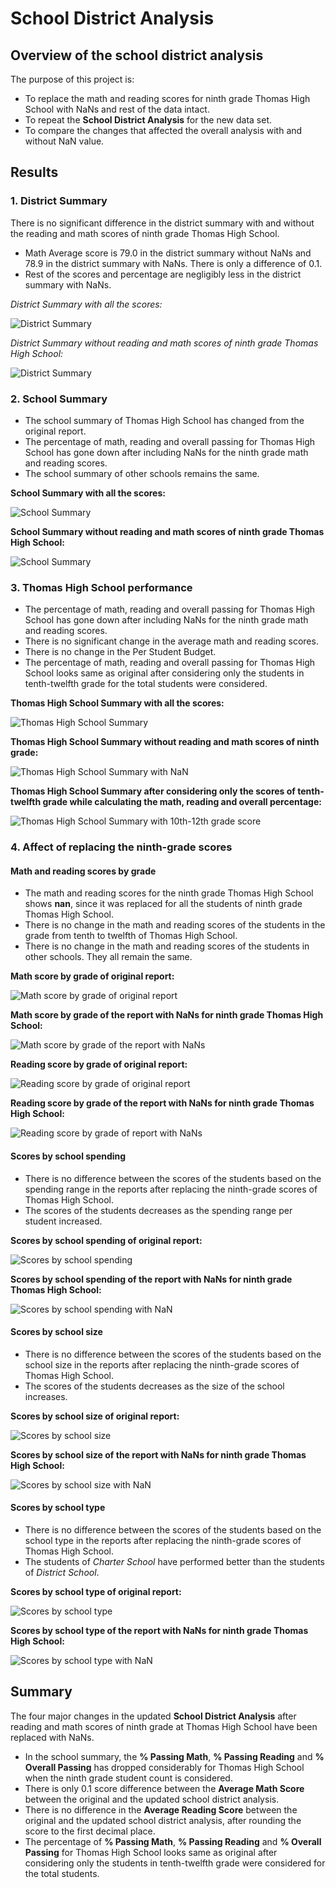 # School District Analysis

## Overview of the school district analysis

The purpose of this project is:
* To replace the math and reading scores for ninth grade Thomas High School with NaNs and rest of the data intact.
* To repeat the **School District Analysis** for the new data set.
* To compare the changes that affected the overall analysis with and without NaN value.

## Results

### 1. District Summary
There is no significant difference in the district summary with and without the reading and math scores of ninth grade Thomas High School.

* Math Average score is 79.0 in the district summary without NaNs and 78.9 in the district summary with NaNs. There is only a difference of 0.1.
* Rest of the scores and percentage are negligibly less in the district summary with NaNs.

*District Summary with all the scores:*

![District Summary](AddRes/district_summary.png)

*District Summary without reading and math scores of ninth grade Thomas High School:*

![District Summary](AddRes/district_summary_NaN.png)

### 2. School Summary

* The school summary of Thomas High School has changed from the original report.
* The percentage of math, reading and overall passing for Thomas High School has gone down after including NaNs for the ninth grade math and reading scores.
* The school summary of other schools remains the same.

**School Summary with all the scores:**

![School Summary](AddRes/school_summary.png)

**School Summary without reading and math scores of ninth grade Thomas High School:**

![School Summary](AddRes/school_summary_NaN.png)

### 3. Thomas High School performance

* The percentage of math, reading and overall passing for Thomas High School has gone down after including NaNs for the ninth grade math and reading scores.
* There is no significant change in the average math and reading scores.
* There is no change in the Per Student Budget.
* The percentage of math, reading and overall passing for Thomas High School looks same as original after considering only the students in tenth-twelfth grade for the total students were considered.

**Thomas High School Summary with all the scores:**

![Thomas High School Summary](AddRes/Thomas_High_School_summary.png)

**Thomas High School Summary without reading and math scores of ninth grade:**

![Thomas High School Summary with NaN](AddRes/Thomas_High_School_summary_NaN.png)

**Thomas High School Summary after considering only the scores of tenth-twelfth grade while calculating the math, reading and overall percentage:**

![Thomas High School Summary with 10th-12th grade score](AddRes/Thomas_High_School_summary_10_12_grade.png)

### 4. Affect of replacing the ninth-grade scores

#### Math and reading scores by grade

* The math and reading scores for the ninth grade Thomas High School shows **nan**, since it was replaced for all the students of ninth grade Thomas High School.
* There is no change in the math and reading scores of the students in the grade from tenth to twelfth of Thomas High School.
* There is no change in the math and reading scores of the students in other schools. They all remain the same.

**Math score by grade of original report:**

![Math score by grade of original report](AddRes/by_grade_math_score.png)

**Math score by grade of the report with NaNs for ninth grade Thomas High School:**

![Math score by grade of the report with NaNs](AddRes/by_grade_math_score_NaNs.png)

**Reading score by grade of original report:**

![Reading score by grade of original report](AddRes/by_grade_reading_score.png)

**Reading score by grade of the report with NaNs for ninth grade Thomas High School:**

![Reading score by grade of report with NaNs](AddRes/by_grade_reading_score_NaNs.png)

#### Scores by school spending

* There is no difference between the scores of the students based on the spending range in the reports after replacing the ninth-grade scores of Thomas High School.
* The scores of the students decreases as the spending range per student increased.

**Scores by school spending of original report:**

![Scores by school spending](AddRes/scores_by_school_spending.png)

**Scores by school spending of the report with NaNs for ninth grade Thomas High School:**

![Scores by school spending with NaN](AddRes/scores_by_school_spending_NaN.png)

#### Scores by school size

* There is no difference between the scores of the students based on the school size in the reports after replacing the ninth-grade scores of Thomas High School.
* The scores of the students decreases as the size of the school increases.

**Scores by school size of original report:**

![Scores by school size](AddRes/scores_by_school_size.png)

**Scores by school size of the report with NaNs for ninth grade Thomas High School:**

![Scores by school size with NaN](AddRes/scores_by_school_size_NaN.png)

#### Scores by school type

* There is no difference between the scores of the students based on the school type in the reports after replacing the ninth-grade scores of Thomas High School.
* The students of *Charter School* have performed better than the students of *District School*.

**Scores by school type of original report:**

![Scores by school type](AddRes/scores_by_school_type.png)

**Scores by school type of the report with NaNs for ninth grade Thomas High School:**

![Scores by school type with NaN](AddRes/scores_by_school_type_NaN.png)

## Summary

The four major changes in the updated **School District Analysis** after reading and math scores of ninth grade at Thomas High School have been replaced with NaNs.
* In the school summary, the **% Passing Math**, **% Passing Reading** and **% Overall Passing** has dropped considerably for Thomas High School when the ninth grade student count is considered.
* There is only 0.1 score difference between the **Average Math Score** between the original and the updated school district analysis.
* There is no difference in the **Average Reading Score** between the original and the updated school district analysis, after rounding the score to the first decimal place.
* The percentage of **% Passing Math**, **% Passing Reading** and **% Overall Passing** for Thomas High School looks same as original after considering only the students in tenth-twelfth grade were considered for the total students.
